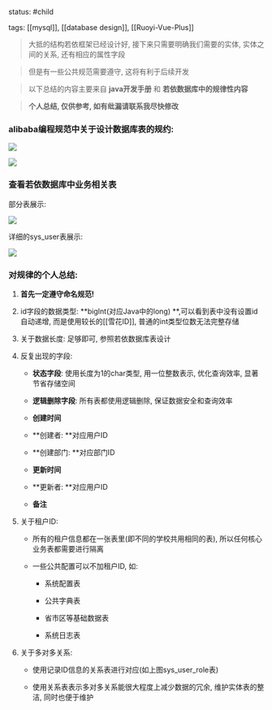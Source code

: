 
status: #child 

tags: [[mysql]], [[database design]], [[Ruoyi-Vue-Plus]]


> 大抵的结构若依框架已经设计好, 接下来只需要明确我们需要的实体, 实体之间的关系, 还有相应的属性字段

> 但是有一些公共规范需要遵守, 这将有利于后续开发

> 以下总结的内容主要来自 **java开发手册** 和 **若依数据库中的规律性内容**

> **个人总结, 仅供参考, 如有纰漏请联系我尽快修改**

### alibaba编程规范中关于设计数据库表的规约: 

![](https://tcs-devops.aliyuncs.com/storage/113b77ad73e56040bbea0b6a37c1be14fc03?Signature=eyJhbGciOiJIUzI1NiIsInR5cCI6IkpXVCJ9.eyJBcHBJRCI6IjVlNzQ4MmQ2MjE1MjJiZDVjN2Y5YjMzNSIsIl9hcHBJZCI6IjVlNzQ4MmQ2MjE1MjJiZDVjN2Y5YjMzNSIsIl9vcmdhbml6YXRpb25JZCI6IiIsImV4cCI6MTczMzM5MDczMCwiaWF0IjoxNzMyNzg1OTMwLCJyZXNvdXJjZSI6Ii9zdG9yYWdlLzExM2I3N2FkNzNlNTYwNDBiYmVhMGI2YTM3YzFiZTE0ZmMwMyJ9.l4Ys7dys91IC4l96zqJkJSJcZIJjt-Lk5oiuUjY3c14&download=%E6%95%B0%E6%8D%AE%E5%BA%93%E5%BB%BA%E8%A1%A8%E8%A7%84%E7%BA%A61.png "")

![](https://tcs-devops.aliyuncs.com/storage/113b6edd43e5b4e68cf6cad4a99609dde4e1?Signature=eyJhbGciOiJIUzI1NiIsInR5cCI6IkpXVCJ9.eyJBcHBJRCI6IjVlNzQ4MmQ2MjE1MjJiZDVjN2Y5YjMzNSIsIl9hcHBJZCI6IjVlNzQ4MmQ2MjE1MjJiZDVjN2Y5YjMzNSIsIl9vcmdhbml6YXRpb25JZCI6IiIsImV4cCI6MTczMzM5MDczMCwiaWF0IjoxNzMyNzg1OTMwLCJyZXNvdXJjZSI6Ii9zdG9yYWdlLzExM2I2ZWRkNDNlNWI0ZTY4Y2Y2Y2FkNGE5OTYwOWRkZTRlMSJ9.x0Z-pBqY6KgMm1pM4zwa8ieXzDp5zFSi32cCs_OdDd8&download=%E6%95%B0%E6%8D%AE%E5%BA%93%E5%BB%BA%E8%A1%A8%E8%A7%84%E7%BA%A62.png "")

### 查看若依数据库中业务相关表

部分表展示: 

![](https://tcs-devops.aliyuncs.com/storage/113b40da9404868baa865302aad9156fb65d?Signature=eyJhbGciOiJIUzI1NiIsInR5cCI6IkpXVCJ9.eyJBcHBJRCI6IjVlNzQ4MmQ2MjE1MjJiZDVjN2Y5YjMzNSIsIl9hcHBJZCI6IjVlNzQ4MmQ2MjE1MjJiZDVjN2Y5YjMzNSIsIl9vcmdhbml6YXRpb25JZCI6IiIsImV4cCI6MTczMzM5MDczMCwiaWF0IjoxNzMyNzg1OTMwLCJyZXNvdXJjZSI6Ii9zdG9yYWdlLzExM2I0MGRhOTQwNDg2OGJhYTg2NTMwMmFhZDkxNTZmYjY1ZCJ9.Zgqeu5h5qmoh90Ox30siNutfw_NYreDNiVlhdfHJZ-4&download=%E8%8B%A5%E4%BE%9D%E6%95%B0%E6%8D%AE%E5%BA%93%E4%B8%AD%E9%83%A8%E5%88%86%E8%A1%A8%E5%B1%95%E7%A4%BA.png "")

详细的sys_user表展示:

![](https://tcs-devops.aliyuncs.com/storage/113b0620bec9a7034edc44cdb6d94af5d5ef?Signature=eyJhbGciOiJIUzI1NiIsInR5cCI6IkpXVCJ9.eyJBcHBJRCI6IjVlNzQ4MmQ2MjE1MjJiZDVjN2Y5YjMzNSIsIl9hcHBJZCI6IjVlNzQ4MmQ2MjE1MjJiZDVjN2Y5YjMzNSIsIl9vcmdhbml6YXRpb25JZCI6IiIsImV4cCI6MTczMzM5MDczMCwiaWF0IjoxNzMyNzg1OTMwLCJyZXNvdXJjZSI6Ii9zdG9yYWdlLzExM2IwNjIwYmVjOWE3MDM0ZWRjNDRjZGI2ZDk0YWY1ZDVlZiJ9.qD2GuT6t8MD1lSFgyCl-00bdL1aI1SrsVg6hOzWRXXk&download=%E8%AF%A6%E7%BB%86%E7%9A%84user%E8%A1%A8%E8%AE%BE%E8%AE%A1.png "")

### 对规律的个人总结: 

1. **首先一定遵守命名规范!**

1. id字段的数据类型: **bigInt(对应Java中的long) **,可以看到表中没有设置id自动递增, 而是使用较长的[[雪花ID]], 普通的int类型位数无法完整存储

1. 关于数据长度: 足够即可, 参照若依数据库表设计

1. 反复出现的字段:

    - **状态字段**: 使用长度为1的char类型, 用一位整数表示, 优化查询效率, 显著节省存储空间

    - **逻辑删除字段**: 所有表都使用逻辑删除, 保证数据安全和查询效率

    - **创建时间**

    - **创建者: **对应用户ID

    - **创建部门: **对应部门ID

    - **更新时间**

    - **更新者: **对应用户ID

    - **备注**

1. 关于租户ID: 

    - 所有的租户信息都在一张表里(即不同的学校共用相同的表), 所以任何核心业务表都需要进行隔离

    - 一些公共配置可以不加租户ID, 如: 

        - 系统配置表

        - 公共字典表

        - 省市区等基础数据表

        - 系统日志表

1. 关于多对多关系:

    - 使用记录ID信息的关系表进行对应(如上图sys_user_role表)

    - 使用关系表表示多对多关系能很大程度上减少数据的冗余, 维护实体表的整洁, 同时也便于维护

